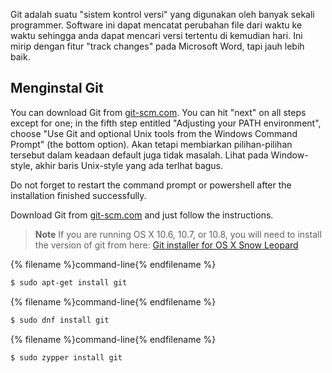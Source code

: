 Git adalah suatu "sistem kontrol versi" yang digunakan oleh banyak sekali programmer. Software ini dapat mencatat perubahan file dari waktu ke waktu sehingga anda dapat mencari versi tertentu di kemudian hari. Ini mirip dengan fitur "track changes" pada Microsoft Word, tapi jauh lebih baik.

## Menginstal Git

<!--sec data-title="Windows" data-id="git_install_windows"
data-collapse=true ces-->

You can download Git from [git-scm.com](https://git-scm.com/). You can hit "next" on all steps except for one; in the fifth step entitled "Adjusting your PATH environment", choose "Use Git and optional Unix tools from the Windows Command Prompt" (the bottom option). Akan tetapi membiarkan pilihan-pilihan tersebut dalam keadaan default juga tidak masalah. Lihat pada Window-style, akhir baris Unix-style yang ada terlhat bagus.

Do not forget to restart the command prompt or powershell after the installation finished successfully. <!--endsec-->

<!--sec data-title="OS X" data-id="git_install_OSX"
data-collapse=true ces-->

Download Git from [git-scm.com](https://git-scm.com/) and just follow the instructions.

> **Note** If you are running OS X 10.6, 10.7, or 10.8, you will need to install the version of git from here: [Git installer for OS X Snow Leopard](https://sourceforge.net/projects/git-osx-installer/files/git-2.3.5-intel-universal-snow-leopard.dmg/download)

<!--endsec-->

<!--sec data-title="Debian or Ubuntu" data-id="git_install_debian_ubuntu"
data-collapse=true ces-->

{% filename %}command-line{% endfilename %}

```bash
$ sudo apt-get install git
```

<!--endsec-->

<!--sec data-title="Fedora" data-id="git_install_fedora"
data-collapse=true ces-->

{% filename %}command-line{% endfilename %}

```bash
$ sudo dnf install git
```

<!--endsec-->

<!--sec data-title="openSUSE" data-id="git_install_openSUSE"
data-collapse=true ces-->

{% filename %}command-line{% endfilename %}

```bash
$ sudo zypper install git
```

<!--endsec-->